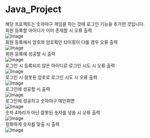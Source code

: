 # Java_Project
해당 프로젝트는 숫자야구 게임을 하는 것에 로그인 기능을 추가한 것입니다.<br>
회원 등록할 아이디가 이미 존재할 시 오류 출력<br>
![Image](https://github.com/user-attachments/assets/62701549-3793-4846-979d-84f9a63188ef)<br>
회원 등록에서 암호와 암호확인 타이핑이 다를 경우 오류 출력<br>
![Image](https://github.com/user-attachments/assets/fb207431-6d36-4390-b153-adc1beac92a6)<br>
회원 등록에 성공할 시 출력<br>
![Image](https://github.com/user-attachments/assets/db9cd75d-8e5b-4c56-b53e-656e959d3721)<br>
로그인 시 등록되지 않은 아이디로 로그인 시도 시 오류 출력<br>
![Image](https://github.com/user-attachments/assets/51d471f6-1b7f-4e90-9387-cf2ee45aa559)<br>
로그인 시 잘못된 암호로 로그인 시도 시 오류 출력<br>
![Image](https://github.com/user-attachments/assets/ff3b2cc8-c8e3-4986-b736-b16fc6a9d2ff)<br>
로그인에 성공할 시 출력<br>
![Image](https://github.com/user-attachments/assets/54046034-f6e8-4888-b623-56ceb0910be2)<br>
로그인에 성공하고 숫자야구 메인화면<br>
![Image](https://github.com/user-attachments/assets/c3727ed4-edc3-4791-8618-ddc331cc116d)<br>
숫자 4자리가 아닌 잘못된 숫자를 넣을 시 오류 출력<br>
![Image](https://github.com/user-attachments/assets/74177d5a-6d7d-4a04-8262-4a7ba45c4547)<br>
정확하게 숫자를 맞출 시 출력<br>
![Image](https://github.com/user-attachments/assets/19af0d4d-9dde-4642-be5e-723d2decc965)<br>
